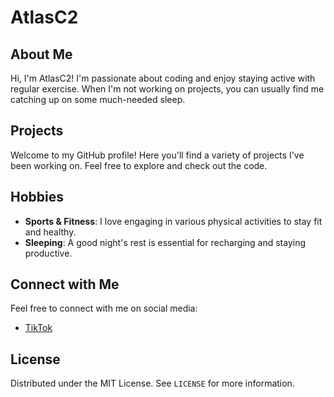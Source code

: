 # AtlasC2

## About Me

Hi, I'm AtlasC2! I'm passionate about coding and enjoy staying active with regular exercise. When I'm not working on projects, you can usually find me catching up on some much-needed sleep.

## Projects

Welcome to my GitHub profile! Here you'll find a variety of projects I've been working on. Feel free to explore and check out the code.

## Hobbies

- **Sports & Fitness**: I love engaging in various physical activities to stay fit and healthy.
- **Sleeping**: A good night's rest is essential for recharging and staying productive.

## Connect with Me

Feel free to connect with me on social media:

- [TikTok](https://www.tiktok.com/@atlasstresser)

## License

Distributed under the MIT License. See `LICENSE` for more information.
